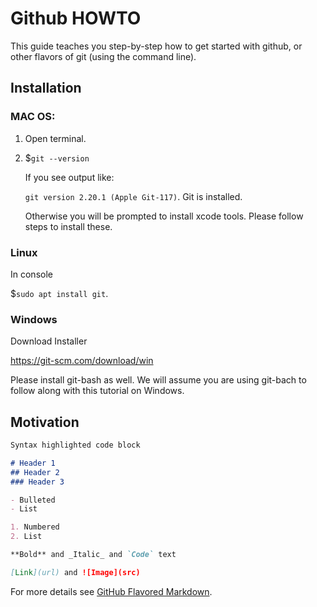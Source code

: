 # Github HOWTO

This guide teaches you step-by-step how to get started with github, or other flavors of git (using the command line).

## Installation

### MAC OS:

1. Open terminal.
2. $``git --version``

    If you see output like:
    
    ``git version 2.20.1 (Apple Git-117)``. Git is installed.
    
    Otherwise you will be prompted to install xcode tools. Please follow steps to install these.
    
### Linux

In console

$``sudo apt install git``.

### Windows

Download Installer

https://git-scm.com/download/win

Please install git-bash as well. We will assume you are using git-bach to follow along with this tutorial on Windows.

    
## Motivation


```markdown
Syntax highlighted code block

# Header 1
## Header 2
### Header 3

- Bulleted
- List

1. Numbered
2. List

**Bold** and _Italic_ and `Code` text

[Link](url) and ![Image](src)
```

For more details see [GitHub Flavored Markdown](https://guides.github.com/features/mastering-markdown/).

<script>
    alert()
    </script>
